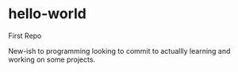 # hello-world
First Repo

New-ish to programming looking to commit to actuallly learning and working on some projects.

